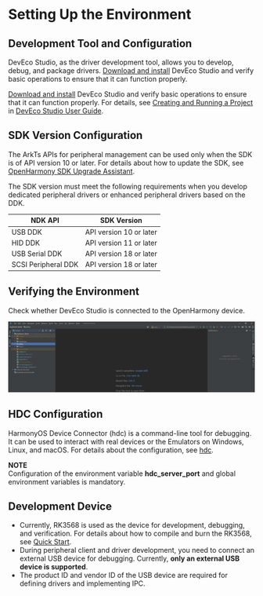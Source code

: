 # Setting Up the Environment

## Development Tool and Configuration

DevEco Studio, as the driver development tool, allows you to develop, debug, and package drivers. [Download and install](https://developer.huawei.com/consumer/en/download/) DevEco Studio and verify basic operations to ensure that it can function properly.

[Download and install](https://developer.huawei.com/consumer/en/download/) DevEco Studio and verify basic operations to ensure that it can function properly. For details, see [Creating and Running a Project](https://developer.huawei.com/consumer/en/doc/harmonyos-guides/ide-create-new-project) in [DevEco Studio User Guide](https://developer.huawei.com/consumer/en/doc/harmonyos-guides/ide-tools-overview).

## SDK Version Configuration

The ArkTs APIs for peripheral management can be used only when the SDK is of API version 10 or later. For details about how to update the SDK, see [OpenHarmony SDK Upgrade Assistant](../../tools/openharmony_sdk_upgrade_assistant.md).

The SDK version must meet the following requirements when you develop dedicated peripheral drivers or enhanced peripheral drivers based on the DDK.

| NDK API         | SDK Version   |
|----------------|----------|
| USB DDK        | API version 10 or later|
| HID DDK        | API version 11 or later|
| USB Serial DDK | API version 18 or later|
| SCSI Peripheral DDK  | API version 18 or later|

## Verifying the Environment

Check whether DevEco Studio is connected to the OpenHarmony device.

![Device connection](figures/device-connected.png)

## HDC Configuration

HarmonyOS Device Connector (hdc) is a command-line tool for debugging. It can be used to interact with real devices or the Emulators on Windows, Linux, and macOS. For details about the configuration, see [hdc](https://developer.huawei.com/consumer/en/doc/harmonyos-guides/hdc).

**NOTE**<br>Configuration of the environment variable **hdc_server_port** and global environment variables is mandatory.

## Development Device
<!--RP1-->
- Currently, RK3568 is used as the device for development, debugging, and verification. For details about how to compile and burn the RK3568, see [Quick Start](https://gitee.com/openharmony/docs/blob/master/en/device-dev/quick-start/quickstart-pkg-3568-burn.md).<!--RP1End-->
- During peripheral client and driver development, you need to connect an external USB device for debugging. Currently, **only an external USB device is supported**.
- The product ID and vendor ID of the USB device are required for defining drivers and implementing IPC.
